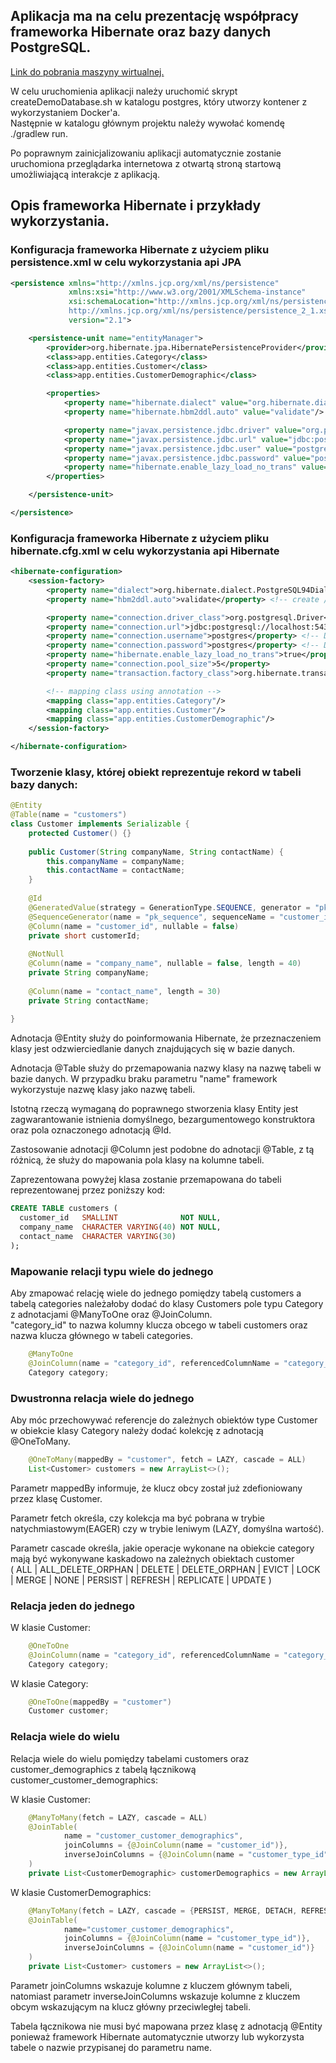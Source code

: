 ## Aplikacja ma na celu prezentację współpracy frameworka Hibernate oraz bazy danych PostgreSQL.

[Link do pobrania maszyny wirtualnej.](https://drive.google.com/open?id=0B34zDl4oehXuTjY1V0RRQ3lRbW8)

W celu uruchomienia aplikacji należy uruchomić skrypt createDemoDatabase.sh w katalogu postgres, który utworzy kontener 
z wykorzystaniem Docker'a.  
Następnie w katalogu głównym projektu należy wywołać komendę ./gradlew run.  
  
Po poprawnym zainicjalizowaniu aplikacji automatycznie zostanie uruchomiona przeglądarka internetowa z otwartą 
stroną startową umożliwiającą interakcje z aplikacją. 

## Opis frameworka Hibernate i przykłady wykorzystania.

### Konfiguracja frameworka Hibernate z użyciem pliku persistence.xml w celu wykorzystania api JPA

```xml
<persistence xmlns="http://xmlns.jcp.org/xml/ns/persistence"
             xmlns:xsi="http://www.w3.org/2001/XMLSchema-instance"
             xsi:schemaLocation="http://xmlns.jcp.org/xml/ns/persistence
             http://xmlns.jcp.org/xml/ns/persistence/persistence_2_1.xsd"
             version="2.1">

    <persistence-unit name="entityManager">
        <provider>org.hibernate.jpa.HibernatePersistenceProvider</provider>
        <class>app.entities.Category</class>
        <class>app.entities.Customer</class>
        <class>app.entities.CustomerDemographic</class>

        <properties>
            <property name="hibernate.dialect" value="org.hibernate.dialect.PostgreSQL94Dialect"/> <!-- DB Dialect -->
            <property name="hibernate.hbm2ddl.auto" value="validate"/> <!-- create / create-drop / update / validate -->

            <property name="javax.persistence.jdbc.driver" value="org.postgresql.Driver"/> <!-- DB Driver -->
            <property name="javax.persistence.jdbc.url" value="jdbc:postgresql://localhost:5432/demodb"/> <!-- BD Mane -->
            <property name="javax.persistence.jdbc.user" value="postgres"/> <!-- DB User -->
            <property name="javax.persistence.jdbc.password" value="postgres"/> <!-- DB Password -->
            <property name="hibernate.enable_lazy_load_no_trans" value="true"/>
        </properties>

    </persistence-unit>

</persistence>

```

### Konfiguracja frameworka Hibernate z użyciem pliku hibernate.cfg.xml w celu wykorzystania api Hibernate

```xml
<hibernate-configuration>
    <session-factory>
        <property name="dialect">org.hibernate.dialect.PostgreSQL94Dialect</property> <!-- DB Dialect -->
        <property name="hbm2ddl.auto">validate</property> <!-- create / create-drop / update / validate -->

        <property name="connection.driver_class">org.postgresql.Driver</property> <!-- DB Driver -->
        <property name="connection.url">jdbc:postgresql://localhost:5432/demodb</property><!-- BD Mane -->
        <property name="connection.username">postgres</property> <!-- DB User -->
        <property name="connection.password">postgres</property> <!-- DB Password -->
        <property name="hibernate.enable_lazy_load_no_trans">true</property>
        <property name="connection.pool_size">5</property>
        <property name="transaction.factory_class">org.hibernate.transaction.JDBCTransactionFactory</property>

        <!-- mapping class using annotation -->
        <mapping class="app.entities.Category"/>
        <mapping class="app.entities.Customer"/>
        <mapping class="app.entities.CustomerDemographic"/>
    </session-factory>

</hibernate-configuration>

```

### Tworzenie klasy, której obiekt reprezentuje rekord w tabeli bazy danych:

```java
@Entity
@Table(name = "customers")
class Customer implements Serializable {
    protected Customer() {}
  
    public Customer(String companyName, String contactName) {
        this.companyName = companyName;
        this.contactName = contactName; 
    }
  
    @Id
    @GeneratedValue(strategy = GenerationType.SEQUENCE, generator = "pk_sequence")
    @SequenceGenerator(name = "pk_sequence", sequenceName = "customer_id_seq", allocationSize = 1)
    @Column(name = "customer_id", nullable = false)
    private short customerId;
  
    @NotNull
    @Column(name = "company_name", nullable = false, length = 40)
    private String companyName;
  
    @Column(name = "contact_name", length = 30)
    private String contactName;
  
}
```

Adnotacja @Entity służy do poinformowania Hibernate, 
że przeznaczeniem klasy jest odzwierciedlanie danych znajdujących się w bazie danych.  

Adnotacja @Table służy do przemapowania nazwy klasy na nazwę tabeli w bazie danych. 
W przypadku braku parametru "name" framework wykorzystuje nazwę klasy jako nazwę tabeli.  

Istotną rzeczą wymaganą do poprawnego stworzenia klasy Entity jest zagwarantowanie 
istnienia domyślnego, bezargumentowego konstruktora oraz pola oznaczonego adnotacją @Id.  

Zastosowanie adnotacji @Column jest podobne do adnotacji @Table, 
z tą różnicą, że służy do mapowania pola klasy na kolumne tabeli. 

Zaprezentowana powyżej klasa zostanie przemapowana do tabeli reprezentowanej 
przez poniższy kod:

```sql
CREATE TABLE customers (
  customer_id   SMALLINT              NOT NULL,
  company_name  CHARACTER VARYING(40) NOT NULL,
  contact_name  CHARACTER VARYING(30)
);

```

### Mapowanie relacji typu wiele do jednego

Aby zmapować relację wiele do jednego pomiędzy tabelą customers a tabelą categories należałoby 
dodać do klasy Customers pole typu Category z adnotacjami @ManyToOne oraz @JoinColumn.    
"category_id" to nazwa kolumny klucza obcego w tabeli customers oraz nazwa klucza głównego 
w tabeli categories.  

```java
    @ManyToOne
    @JoinColumn(name = "category_id", referencedColumnName = "category_id")
    Category category;
```

### Dwustronna relacja wiele do jednego

Aby móc przechowywać referencje do zależnych obiektów type Customer w obiekcie klasy
Category należy dodać kolekcję z adnotacją @OneToMany.

```java
    @OneToMany(mappedBy = "customer", fetch = LAZY, cascade = ALL)
    List<Customer> customers = new ArrayList<>();
```
  
Parametr mappedBy informuje, że klucz obcy został już zdefioniowany przez klasę Customer.
  
Parametr fetch określa, czy kolekcja ma być pobrana w trybie natychmiastowym(EAGER) czy w trybie
leniwym (LAZY, domyślna wartość).
  
Parametr cascade określa, jakie operacje wykonane na obiekcie category mają być 
wykonywane kaskadowo na zależnych obiektach customer  
( ALL | ALL_DELETE_ORPHAN | DELETE | DELETE_ORPHAN | EVICT | LOCK | MERGE | NONE | 
PERSIST | REFRESH | REPLICATE | UPDATE )


### Relacja jeden do jednego

W klasie Customer:  

```java
    @OneToOne
    @JoinColumn(name = "category_id", referencedColumnName = "category_id")
    Category category;
```

W klasie Category:  

```java
    @OneToOne(mappedBy = "customer")
    Customer customer;
```

### Relacja wiele do wielu

Relacja wiele do wielu pomiędzy tabelami customers oraz customer_demographics z tabelą łącznikową 
customer_customer_demographics:  


W klasie Customer:  

```java
    @ManyToMany(fetch = LAZY, cascade = ALL)
    @JoinTable(
            name = "customer_customer_demographics",
            joinColumns = {@JoinColumn(name = "customer_id")},
            inverseJoinColumns = {@JoinColumn(name = "customer_type_id")}
    )
    private List<CustomerDemographic> customerDemographics = new ArrayList<>();
```

W klasie CustomerDemographics:  

```java
    @ManyToMany(fetch = LAZY, cascade = {PERSIST, MERGE, DETACH, REFRESH})
    @JoinTable(
            name="customer_customer_demographics",
            joinColumns = {@JoinColumn(name = "customer_type_id")},
            inverseJoinColumns = {@JoinColumn(name = "customer_id")}
    )
    private List<Customer> customers = new ArrayList<>();
```

Parametr joinColumns wskazuje kolumne z kluczem głównym tabeli, natomiast parametr inverseJoinColumns
 wskazuje kolumne z kluczem obcym wskazującym na klucz główny przeciwległej tabeli.  
 
Tabela łącznikowa nie musi być mapowana przez klasę z adnotacją @Entity ponieważ framework 
Hibernate automatycznie utworzy lub wykorzysta tabele o nazwie przypisanej do parametru name.  
